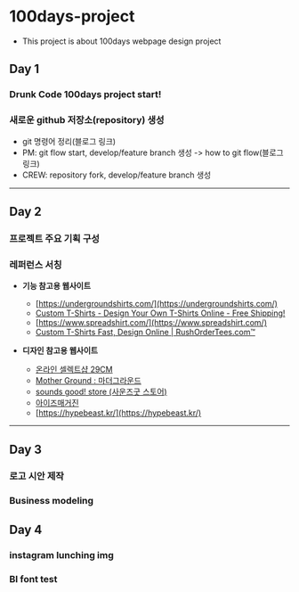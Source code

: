 # 100days-project
  - This project is about 100days webpage design project

## Day 1
### Drunk Code 100days project start! 
### 새로운 github 저장소(repository) 생성
- git 명령어 정리(블로그 링크)
- PM: git flow start, develop/feature branch 생성 -> how to git flow(블로그 링크)
- CREW: repository fork, develop/feature branch 생성

<hr>

## Day 2
### 프로젝트 주요 기획 구성	
### 레퍼런스 서칭
- **기능 참고용 웹사이트**
	- [https://undergroundshirts.com/](https://undergroundshirts.com/) 
	- [Custom T-Shirts - Design Your Own T-Shirts Online - Free Shipping!](https://www.customink.com/)
	- [https://www.spreadshirt.com/](https://www.spreadshirt.com/) 
	- [Custom T-Shirts Fast, Design Online | RushOrderTees.com™](https://www.rushordertees.com/)
		
- **디자인 참고용 웹사이트**
	- [온라인 셀렉트샵 29CM](https://www.29cm.co.kr/home/)
	- [Mother Ground : 마더그라운드](https://www.mother-ground.com/)
	- [sounds good! store (사운즈굿 스토어)](https://soundsgood-store.com/)
	- [아이즈매거진](http://www.eyesmag.com/)
	- [https://hypebeast.kr/](https://hypebeast.kr/) 

<hr>

## Day 3
### 로고 시안 제작
### Business modeling

## Day 4
### instagram lunching img
### BI font test 
